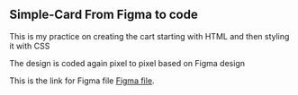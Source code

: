 ## Simple-Card From Figma to code

This is my practice on creating the cart starting with HTML and then styling it with CSS

The design is coded again pixel to pixel based on Figma design

This is the link for Figma file [Figma file](https://www.figma.com/file/wzAjc1CgGZ0o2S3X9xRaBP/A-Simple-Card).



